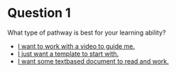 # Question 1

What type of pathway is best for your learning ability?

* [I want to work with a video to guide me.](https://github.com/SageJames/Web3-Hub/tree/main/Dapp-Starter/Evaluation/questions/Video-based)<br/>
* [I just want a template to start with.](https://github.com/SageJames/Web3-Hub/tree/main/Dapp-Starter/Evaluation/questions/Raw-template)<br/>
* [I want some textbased document to read and work.](https://github.com/SageJames/Web3-Hub/tree/main/Dapp-Starter/Evaluation/questions/Article-based)
